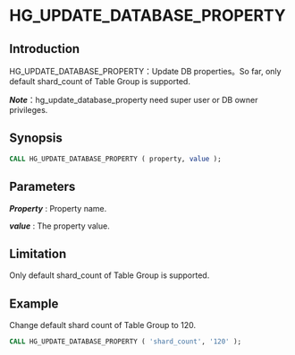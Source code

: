 # HG_UPDATE_DATABASE_PROPERTY

## Introduction

HG_UPDATE_DATABASE_PROPERTY：Update DB properties。So far, only default shard_count of Table Group is supported.

_**Note**_：hg_update_database_property need super user or DB owner privileges.	

## Synopsis

```sql
CALL HG_UPDATE_DATABASE_PROPERTY ( property, value );
```

## Parameters

_**Property**_ : Property name.

_**value**_ : The property value.

## Limitation

Only default shard_count of Table Group is supported.
## Example

Change default shard count of Table Group to 120.
```sql
CALL HG_UPDATE_DATABASE_PROPERTY ( 'shard_count', '120' );
```

